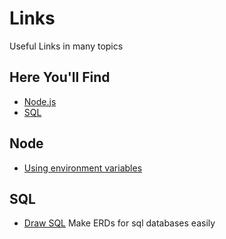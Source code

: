 # Links
Useful Links  in many topics

## Here You'll Find

* [Node.js](#node)
* [SQL](#sql)

## Node
* [Using environment variables](https://medium.com/the-node-js-collection/making-your-node-js-work-everywhere-with-environment-variables-2da8cdf6e786)
## SQL 
* [Draw SQL](https://drawsql.app/) 
Make ERDs for sql databases easily
